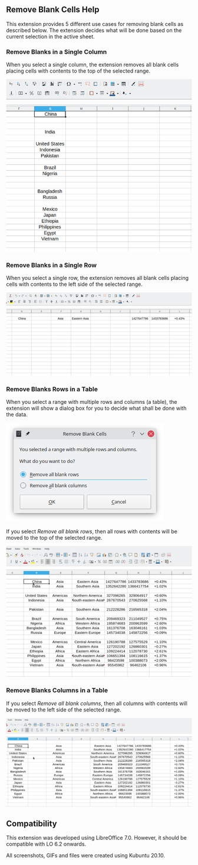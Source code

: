 ## Remove Blank Cells Help

This extension provides 5 different use cases for removing blank cells as described below. The extension decides what will be done based on the current selection in the active sheet.

### Remove Blanks in a Single Column

When you select a single column, the extension removes all blank cells placing cells with contents to the top of the selected range.

![](GIFs/Single_Column.gif)

### Remove Blanks in a Single Row

When you select a single row, the extension removes all blank cells placing cells with contents to the left side of the selected range.

![](GIFs/Single_Row.gif)

### Remove Blanks Rows in a Table

When you select a range with multiple rows and columns (a table), the extension will show a dialog box for you to decide what shall be done with the data.

![](Icons/Action_Dialog.png)

If you select *Remove all blank rows*, then all rows with contents will be moved to the top of the selected range.

![](GIFs/RB_Rows.gif)

### Remove Blanks Columns in a Table

If you select *Remove all blank columns*, then all columns with contents will be moved to the left side of the selected range.

![](GIFs/RB_Columns.gif)

## Compatibility

This extension was developed using LibreOffice 7.0. However, it should be compatible with LO 6.2 onwards.

All screenshots, GIFs and files were created using Kubuntu 20.10.
 
